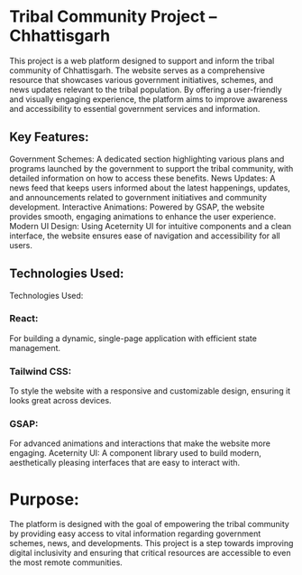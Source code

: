 <h1>Tribal Community Project – Chhattisgarh</h1>
This project is a web platform designed to support and inform the tribal community of Chhattisgarh. The website serves as a comprehensive resource that showcases various government initiatives, schemes, and news updates relevant to the tribal population. By offering a user-friendly and visually engaging experience, the platform aims to improve awareness and accessibility to essential government services and information.

<h2>Key Features:</h2>
Government Schemes: A dedicated section highlighting various plans and programs launched by the government to support the tribal community, with detailed information on how to access these benefits.
News Updates: A news feed that keeps users informed about the latest happenings, updates, and announcements related to government initiatives and community development.
Interactive Animations: Powered by GSAP, the website provides smooth, engaging animations to enhance the user experience.
Modern UI Design: Using Aceternity UI for intuitive components and a clean interface, the website ensures ease of navigation and accessibility for all users.
<h2>Technologies Used:</h2>Technologies Used:
<h3>React:</h3> For building a dynamic, single-page application with efficient state management.
<h3>Tailwind CSS:</h3> To style the website with a responsive and customizable design, ensuring it looks great across devices.
<h3>GSAP:</h3> For advanced animations and interactions that make the website more engaging.
Aceternity UI: A component library used to build modern, aesthetically pleasing interfaces that are easy to interact with.
<h1>Purpose:</h1>
The platform is designed with the goal of empowering the tribal community by providing easy access to vital information regarding government schemes, news, and developments. This project is a step towards improving digital inclusivity and ensuring that critical resources are accessible to even the most remote communities.
